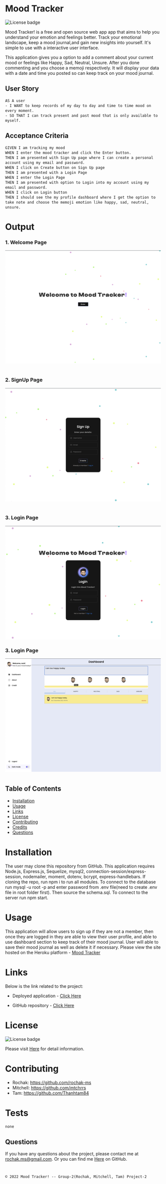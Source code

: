 # Mood Tracker

![License badge](https://shields.io/badge/license-MIT-blue.svg)

Mood Tracker! is a free and open source web app app that aims to help you understand your emotion and feelings better. Track your emotional landscape, keep a mood journal,and gain new insights into yourself. It's simple to use with a interactive user interface. <p>
This application gives you a option to add a comment about your current mood or feelings like Happy, Sad, Neutral, Unsure. After you done commenting and you choose a memoji respectively. It will display your data with a date and time you posted so can keep track on your mood journal.

## User Story

```
AS A user
- I WANT to keep records of my day to day and time to time mood on every moment.
- SO THAT I can track present and past mood that is only available to myself.
```

## Acceptance Criteria

```
GIVEN I am tracking my mood
WHEN I enter the mood tracker and click the Enter button.
THEN I am presented with Sign Up page where I can create a personal account using my email and password.
WHEN I click on Create button on Sign Up page
THEN I am presented with a Login Page
WHEN I enter the Login Page
THEN I am presented with option to Login into my account using my email and password.
WHEN I click on Login button
THEN I should see the my profile dashboard where I get the option to take note and choose the memoji emotion like happy, sad, neutral, unsure.
```

# Output

### 1. Welcome Page

![Start Page](./public/images/Welcome-Page.png)

#

### 2. SignUp Page

![A user can create an account using email and password.](./public/images/Signup-page.png)

#

### 3. Login Page

![A user is able to login using their email and password.](./public/images/Login-page.png)

### 3. Login Page

![A user is able to use the dashboard to keep record and track of their mood journal.](./public/images/Profile-dashboard.png)

#

## Table of Contents

- [Installation](#installation)
- [Usage](#usage)
- [Links](#links)
- [License](#license)
- [Contributing](#contributing)
- [Credits](#Credits)
- [Questions](#questions)

#

# Installation

The user may clone this repository from GitHub. This application requires Node.js, Express.js, Sequelize, mysql2, connection-session/express-session, nodemailer, moment, dotenv, bcrypt, express-handlebars. If cloning the repo, run npm i to run all modules. To connect to the database run mysql -u root -p and enter password from .env file(need to create .env file in root folder first). Then source the schema.sql. To connect to the server run npm start.

# Usage

This application will allow users to sign up if they are not a member, then once they are logged in they are able to view their user profile, and able to use dashboard section to keep track of their mood journal. User will able to save their mood journal as well as delete it if necessary.
Please view the site hosted on the Heroku platform - [Mood Tracker](https://trackmymood.herokuapp.com)

# Links

Below is the link related to the project:

- Deployed application - [Click Here](https://trackmymood.herokuapp.com)

- GitHub repository - [Click Here](https://github.com/rochak-ms/mood_tracker.git)

# License

![License badge](https://shields.io/badge/license-MIT-blue.svg)

Please visit [Here](https://mit-license.org/) for detail information.

# Contributing

- Rochak: https://github.com/rochak-ms
- Mitchell: https://github.com/mtchrrs
- Tam: https://github.com/Thanhtam84

# Tests

```
none
```

## Questions

If you have any questions about the project, please contact me at rochak.ms@gmail.com. Or you can find me [Here](https://github.com/rochak-ms) on GitHub.

#

`© 2022 Mood Tracker! -- Group-2(Rochak, Mitchell, Tam) Project-2`
